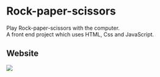 # Rock-paper-scissors
Play Rock-paper-scissors with the computer. <br/>
A front end project which uses HTML, Css and JavaScript.

<h2>Website </h2>

![](https://github.com/Advith98/Rock-paper-scissors-/blob/main/img/one.jpg)
